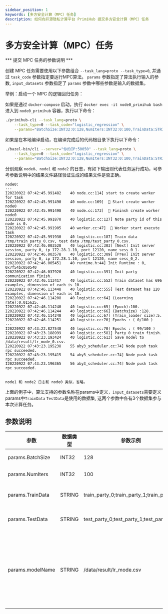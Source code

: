 ```yaml
---
sidebar_position: 1
keywords: [多方安全计算（MPC）任务]
description: 如何向开源隐私计算平台 PrimiHub 提交多方安全计算（MPC）任务
---
```



# 多方安全计算（MPC）任务

*** 提交 MPC 任务的参数说明 ***

创建 MPC 任务需要使用以下参数组合 `--task_lang=proto --task_type=0`, 并通过 `task_code` 参数指定要运行MPC算法。
`params` 参数指定了算法执行输入的参数, `input_datasets` 参数指定了 `params` 参数中哪些参数是输入的数据集。

举例：启动一个 MPC 的逻辑回归任务：

如果是通过 `docker-compose` 启动，执行 `docker exec -it node0_primihub bash` 进入到 `node0_primihub` 容器，执行以下命令：

```bash
./primihub-cli --task_lang=proto \
    --task_type=0 --task_code="logistic_regression" \
    --params="BatchSize:INT32:0:128,NumIters:INT32:0:100,TrainData:STRING:0:train_party_0;train_party_1;train_party_2,TestData:STRING:0:test_party_0;test_party_1;test_party_2,modelName:STRING:0:/data/result/lr_mode.csv"
```

如果是在本地编译启动，在编译完成后的代码根目录下执行以下命令：

```bash
./bazel-bin/cli --server="你的IP:50050" --task_lang=proto \
    --task_type=0 --task_code="logistic_regression" \
    --params="BatchSize:INT32:0:128,NumIters:INT32:0:100,TrainData:STRING:0:train_party_0;train_party_1;train_party_2,TestData:STRING:0:test_party_0;test_party_1;test_party_2,modelName:STRING:0:/data/result/lr_mode.csv"
```

分别观察 `node0`、`node1` 和 `node2` 的日志，有如下输出则代表任务运行成功，可参考参数说明中的结果文件路径验证生成的结果文件是否正确。

```
node0:
···
I20220922 07:42:45.991482    40 node.cc:114] start to create worker for task
I20220922 07:42:45.991490    40 node.cc:169]  🤖️ Start create worker node0
I20220922 07:42:45.991498    40 node.cc:173]  🤖️ Fininsh create worker node0
I20220922 07:42:45.991870    40 logistic.cc:127] Note party id of this node is 0.
I20220922 07:42:45.991905    40 worker.cc:47]  🚀 Worker start execute task 
I20220922 07:42:45.991930    40 logistic.cc:187] Train data /tmp/train_party_0.csv, test data /tmp/test_party_0.csv.
I20220922 07:42:46.003528    40 logistic.cc:303] [Next] Init server session, party 0, ip 172.28.1.10, port 12120, name sess_0_1.
I20220922 07:42:46.003578    40 logistic.cc:309] [Prev] Init server session, party 0, ip 172.28.1.10, port 12120, name sess_0_2.
I20220922 07:42:46.005451    40 runtime.h:44] Init Runtime : 0, 0x7f54bc050540
I20220922 07:42:46.037920    40 logistic.cc:391] Init party communication finish.
I20220922 07:42:46.113417    40 logistic.cc:552] Train dataset has 696 examples, dimension of each is 10.
I20220922 07:42:46.113448    40 logistic.cc:555] Test dataset has 120 examples, dimension of each is 10.
I20220922 07:42:46.114208    40 logistic.cc:64] (Learning rate):0.015625.
I20220922 07:42:46.114240    40 logistic.cc:65] (Epoch):100.
I20220922 07:42:46.114244    40 logistic.cc:66] (Batchsize) :128.
I20220922 07:42:46.114248    40 logistic.cc:67] (Train_loader size):5.
I20220922 07:42:46.114251    40 logistic.cc:70] Epochs : ( 0/100 )
···
I20220922 07:43:22.827548    40 logistic.cc:70] Epochs : ( 99/100 )
I20220922 07:43:23.188999    40 logistic.cc:581] Party 0 train finish.
I20220922 07:43:23.193424    40 logistic.cc:613] Save model to /data/result/lr_mode_0.csv.
I20220922 07:43:23.195238    55 aby3_scheduler.cc:74] Node push task rpc succeeded.
I20220922 07:43:23.195415    54 aby3_scheduler.cc:74] Node push task rpc succeeded.
I20220922 07:43:23.196365    56 aby3_scheduler.cc:74] Node push task rpc succeeded.


node1 和 node2 日志和 node0 类似，省略。
```

上面的例子中，算法支持的参数名称在params中定义，`input_datasets`需要定义params中`TrainData` `TestData`是使用的数据集, 这两个参数中各有3个数据集参与本次计算任务。

## 参数说明

| 参数| 数据类型 | 参数示例 | 参数说明
| ---- | ---- | ---- | ---- |
| params.BatchSize | INT32 | 128 | 数据大小 |
| params.NumIters | INT32 | 100 | 迭代次数 |
| params.TrainData | STRING | train_party_0;train_party_1;train_party_2 | 训练数据集 |
| params.TestData | STRING | test_party_0;test_party_1;test_party_2 | 测试数据集 |
| params.modelName | STRING | /data/result/lr_mode.csv | 生成模型的存储路径（包含模型文件名）| 
